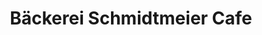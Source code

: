 ---
title: "Bäckerei Schmidtmeier Cafe"
url: /bochum/baeckerei-schmidtmeier-cafe/
shop: Bäckerei
---